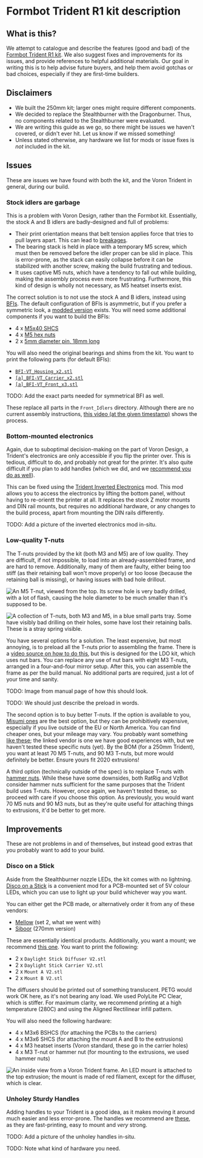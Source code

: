 # Formbot Trident R1 kit description

## What is this?

We attempt to catalogue and describe the features (good and bad) of the [Formbot
Trident R1 kit][kit]. We also suggest fixes and improvements for its issues, and
provide references to helpful additional materials. Our goal in writing this is
to help advise future buyers, and help them avoid gotchas or bad choices,
especially if they are first-time builders.

## Disclaimers

* We built the 250mm kit; larger ones might require different components.
* We decided to replace the Stealthburner with the Dragonburner. Thus, no
  components related to the Stealthburner were evaluated.
* We are writing this guide as we go, so there might be issues we haven't
  covered, or didn't ever hit. Let us know if we missed something!
* Unless stated otherwise, any hardware we list for mods or issue fixes is _not_
  included in the kit.

## Issues

These are issues we have found with both the kit, and the Voron Trident in
general, during our build.

### Stock idlers are garbage

This is a problem with Voron Design, rather than the Formbot kit. Essentially,
the stock A and B idlers are badly-designed and full of problems:

* Their print orientation means that belt tension applies force that tries to
  pull layers apart. This can lead to [breakages][idler-break].
* The bearing stack is held in place with a temporary M5 screw, which must then
  be removed before the idler proper can be slid in place. This is error-prone,
  as the stack can easily collapse before it can be stabilized with another
  screw, making the build frustrating and tedious.
* It uses captive M5 nuts, which have a tendency to fall out while building,
  making the assembly process even more frustrating. Furthermore, this kind of
  design is wholly not necessary, as M5 heatset inserts exist.

The correct solution is to not use the stock A and B idlers, instead using
[BFIs][bfi]. The default configuration of BFIs is asymmetric, but if you prefer
a symmetric look, a [modded version][symmetric-bfi] exists. You will need some
additional components if you want to build the BFIs:

* 4 x [M5x40 SHCS][liya-shcs]
* 4 x [M5 hex nuts][liya-hex-nut]
* 2 x [5mm diameter pin, 18mm long][liya-pin]

You will also need the original bearings and shims from the kit. You want to 
print the following parts (for default BFIs):

* [`BFI-VT_Housing_x2.stl`](https://github.com/clee/VoronBFI/blob/main/STLs/BFI-VT_Housing_x2.stl)
* [`[a]_BFI-VT_Carrier_x2.stl`](https://github.com/clee/VoronBFI/blob/main/STLs/%5Ba%5D_BFI-VT_Carrier_x2.stl)
* [`[a]_BFI-VT_Front_x3.stl`](https://github.com/clee/VoronBFI/blob/main/STLs/%5Ba%5D_BFI-VT_Front_x2.stl)

TODO: Add the exact parts needed for symmetrical BFI as well.

These replace all parts in the `Front_Idlers` directory. Although there are no
current assembly instructions, [this video (at the given
timestamp)][bfi-assembly] shows the process.

### Bottom-mounted electronics

Again, due to suboptimal decision-making on the part of Voron Design, a
Trident's electronics are only accessible if you flip the printer over. This is
tedious, difficult to do, and probably not great for the printer. It's also
quite difficult if you plan to add handles (which we did, and we [recommend you
do as well](#unholey-sturdy-handles)).

This can be fixed using the [Trident Inverted
Electronics][trident-inverted-electronics] mod. This mod allows you to access
the electronics by lifting the bottom panel, without having to re-orientt the
printer at all. It  replaces the stock Z
motor mounts and DIN rail mounts, but requires no additional hardware, or any
changes to the build process, apart from mounting the DIN rails differently.

TODO: Add a picture of the inverted electronics mod in-situ.

### Low-quality T-nuts

The T-nuts provided by the kit (both M3 and M5) are of low quality. They are
difficult, if not impossible, to load into an already-assembled frame, and are
hard to remove. Additionally, many of them are faulty, either being too stiff
(as their retaining ball won't move properly) or too loose (because the
retaining ball is missing), or having issues with bad hole drillout.

![An M5 T-nut, viewed from the top. Its screw hole is very badly drilled, with a
lot of flash, causing the hole diameter to be much smaller than it's supposed to
be.](./img/bad-m5.jpg)

![A collection of T-nuts, both M3 and M5, in a blue small parts tray. Some have
visibly bad drilling on their holes, some have lost their retaining balls. These
is a stray spring visible.](./img/many-bad-m5s.jpg)

You have several options for a solution. The least expensive, but most annoying,
is to preload all the T-nuts prior to assembling the frame. There is a [video
source on how to do this][preload-tnuts-video], but this is designed for the LDO
kit, which uses nut bars. You can replace any use of nut bars with eight M3
T-nuts, arranged in a four-and-four mirror setup. After this, you can assemble
the frame as per the build manual. No additional parts are required, just a lot
of your time and sanity.

TODO: Image from manual page of how this should look.

TODO: We should just describe the preload in words.

The second option is to buy better T-nuts. If the option is available to you,
[Misumi ones][misumi-t-nut] are the best option, but they can be prohibitively
expensive, especially if you live outside of the EU or North America. You can
find cheaper ones, but your mileage may vary. You probably want something [like
these][liya-sliding-nut]; the linked vendor is one we have good experiences
with, but we haven't tested these specific nuts (yet). By the BOM (for a 250mm
Trident), you want at least 70 M5 T-nuts, and 90 M3 T-nuts, but more would
definitely be better. Ensure yours fit 2020 extrusions!

A third option (technically outside of the spec) is to replace T-nuts with
[hammer nuts][liya-hammer-nut]. While these have some downsides, both RatRig 
and VzBot consider hammer nuts sufficient for the same purposes that the 
Trident build uses T-nuts. However, once again, we haven't tested these, so 
proceed with care if you choose this option. As previously, you would want 
70 M5 nuts and 90 M3 nuts, but as they're quite useful for attaching things 
to extrusions, it'd be better to get more.

## Improvements

These are not problems in and of themselves, but instead good extras that you
probably want to add to your build.

### Disco on a Stick

Aside from the Stealthburner nozzle LEDs, the kit comes with no lightning.
[Disco on a Stick][disco-on-a-stick] is a convenient mod for a PCB-mounted set
of 5V colour LEDs, which you can use to light up your build whichever way you
want.

You can either get the PCB made, or alternatively order it from any of these
vendors:

* [Mellow][mellow-disco-on-a-stick] (set 2, what we went with)
* [Siboor][siboor-disco-on-a-stick] (270mm version)

These are essentially identical products. Additionally, you want a mount; we
recommend [this one][disco-on-a-stick-mount]. You want to print the
following:

* 2 x `Daylight Stick Diffuser V2.stl`
* 2 x `Daylight Stick Carrier V2.stl`
* 2 x `Mount A V2.stl`
* 2 x `Mount B V2.stl`

The diffusers should be printed out of something translucent. PETG would work OK
here, as it's not bearing any load. We used PolyLite PC Clear, which is stiffer.
For maximum clarity, we recommend printing at a high temperature (280C) and
using the Aligned Rectilinear infill pattern.

You will also need the following hardware:

* 4 x M3x6 BSHCS (for attaching the PCBs to the carriers)
* 4 x M3x6 SHCS (for attaching the mount A and B to the extrusions)
* 4 x M3 heatset inserts (Voron standard, these go in the carrier holes)
* 4 x M3 T-nut or hammer nut (for mounting to the extrusions, we used hammer
  nuts)

![An inside view from a Voron Trident frame. An LED mount is attached to the top
extrusion; the mount is made of red filament, except for the diffuser, which is
clear.](./img/disco-on-a-stick.jpg)

### Unholey Sturdy Handles

Adding handles to your Trident is a good idea, as it makes moving it around much
easier and less error-prone. The handles we recommend are
[these][unholey-sturdy-handles], as they are fast-printing, easy to mount and
_very_ strong.

TODO: Add a picture of the unholey handles in-situ.

TODO: Note what kind of hardware you need.

[unholey-sturdy-handles]: https://www.printables.com/model/754663-unholey-sturdy-handle
[disco-on-a-stick-mount]: https://www.printables.com/model/753475-daylightdiscorainbow-on-a-stick-matchstick-mounts-
[siboor-disco-on-a-stick]: https://www.aliexpress.com/item/1005005538589525.html
[mellow-disco-on-a-stick]: https://www.aliexpress.com/item/1005006177060472.html
[disco-on-a-stick]: https://github.com/VoronDesign/Voron-Hardware/tree/master/Daylight/Disco_on_a_stick
[kit]: https://www.formbot3d.com/products/voron-trident-corexy-3d-printer-kit-with-premade-wiring-harness
[preload-tnuts-video]: https://www.youtube.com/watch?app=desktop&v=hpkN9NHoKiY
[misumi-t-nut]: https://fermio.xyz/misumi-europa-gmbh/misumi-t-slot-nut-hntaj5-3-6-mm-slot-m3-thread
[liya-sliding-nut]: https://www.aliexpress.com/item/32921956053.html
[idler-break]: https://raw.githubusercontent.com/clee/VoronBFI/main/images/cracked_stock.jpg
[bfi]: https://github.com/clee/VoronBFI
[symmetric-bfi]: https://github.com/clee/VoronBFI/tree/main/usermods/Tetsu/Symetrical%20BFI
[liya-shcs]: https://www.aliexpress.com/item/32542380485.html
[liya-hex-nut]: https://www.aliexpress.com/item/32868247852.html
[liya-pin]: https://www.aliexpress.com/item/1005001502867783.html
[bfi-assembly]: https://www.youtube.com/watch?v=XtfESO4ALw8&t=970s
[liya-hammer-nut]: https://www.aliexpress.com/item/32922334719.html
[trident-inverted-electronics]: https://mods.vorondesign.com/details/pXkXHVIUbqSWqQKJISczw
